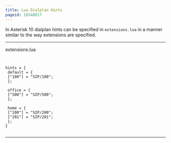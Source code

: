 ```yaml
---
title: Lua Dialplan Hints
pageid: 16548017
---
```


In Asterisk 10 dialplan hints can be specified in `extensions.lua` in a manner similar to the way extensions are specified.




---

  
extensions.lua  


```


hints = {
 default = {
 ["100"] = "SIP/100";
 };

 office = {
 ["500"] = "SIP/500";
 };

 home = {
 ["200"] = "SIP/200";
 ["201"] = "SIP/201";
 };
}


```



---


